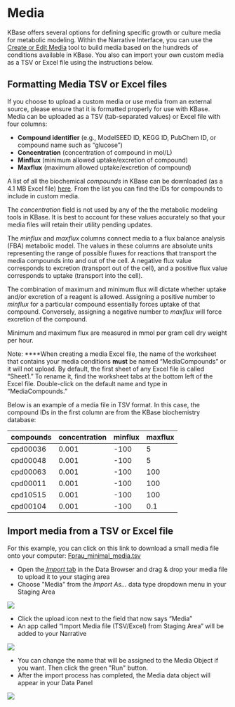 # Media

KBase offers several options for defining specific growth or culture media for metabolic modeling. Within the Narrative Interface, you can use the [Create or Edit Media](https://narrative.kbase.us/#catalog/apps/fba_tools/edit_media/release) tool to build media based on the hundreds of conditions available in KBase. You also can import your own custom media as a TSV or Excel file using the instructions below.

## Formatting Media TSV or Excel files

If you choose to upload a custom media or use media from an external source, please ensure that it is formatted properly for use with KBase. Media can be uploaded as a TSV \(tab-separated values\) or Excel file with four columns:

* **Compound identifier** \(e.g., ModelSEED ID, KEGG ID, PubChem ID, or compound name such as “glucose”\)
* **Concentration** \(concentration of compound in mol/L\)
* **Minflux** \(minimum allowed uptake/excretion of compound\)
* **Maxflux** \(maximum allowed uptake/excretion of compound\)

A list of all the biochemical _compounds_ in KBase can be downloaded \(as a 4.1 MB Excel file\) [here](ftp://ftp.kbase.us/assets/KBase_Reference_Data/Biochemistry). From the list you can find the IDs for compounds to include in custom media.

The _concentration_ field is not used by any of the the metabolic modeling tools in KBase. It is best to account for these values accurately so that your media files will retain their utility pending updates.

The _minflux_ and _maxflux_ columns connect media to a flux balance analysis \(FBA\) metabolic model. The values in these columns are absolute units representing the range of possible fluxes for reactions that transport the media compounds into and out of the cell. A negative flux value corresponds to excretion \(transport out of the cell\), and a positive flux value corresponds to uptake \(transport into the cell\). 

The combination of maximum and minimum flux will dictate whether uptake and/or excretion of a reagent is allowed. Assigning a positive number to _minflux_ for a particular compound essentially forces uptake of that compound. Conversely, assigning a negative number to _maxflux_ will force excretion of the compound.

Minimum and maximum flux are measured in mmol per gram cell dry weight per hour.

Note: ****When creating a media Excel file, the name of the worksheet that contains your media conditions **must** be named “MediaCompounds” or it will not upload. By default, the first sheet of any Excel file is called “Sheet1.” To rename it, find the worksheet tabs at the bottom left of the Excel file. Double-click on the default name and type in “MediaCompounds.”

Below is an example of a media file in TSV format. In this case, the compound IDs in the first column are from the KBase biochemistry database:

| compounds | concentration | minflux | maxflux |
| :--- | :--- | :--- | :--- |
| cpd00036 | 0.001 | -100 | 5 |
| cpd00048 | 0.001 | -100 | 5 |
| cpd00063 | 0.001 | -100 | 100 |
| cpd00011 | 0.001 | -100 | 100 |
| cpd10515 | 0.001 | -100 | 100 |
| cpd00104 | 0.001 | -100 | 0.1 |

## Import media from a TSV or Excel file

For this example, you can click on this link to download a small media file onto your computer: [Fprau\_minimal\_media.tsv](http://kbase.us/wp-content/uploads/2018/03/Fprau_minimal_media.tsv)

* Open the[ _Import_ tab](../../getting-started/narrative/add-data.md#uploading-data-from-external-sources) in the Data Browser and drag & drop your media file to upload it to your staging area
* Choose "Media" from the _Import As..._ data type dropdown menu in your Staging Area

![](http://kbase.us/wp-content/uploads/2015/08/Screen-Shot-2018-03-10-at-5.49.25-PM.png)

* Click the upload icon next to the field that now says “Media”
* An app called “Import Media file \(TSV/Excel\) from Staging Area” will be added to your Narrative

![](http://kbase.us/wp-content/uploads/2015/08/Screen-Shot-2018-03-10-at-5.49.47-PM.png)

* You can change the name that will be assigned to the Media Object if you want. Then click the green "Run" button.
* After the import process has completed, the Media data object will appear in your Data Panel

![](http://kbase.us/wp-content/uploads/2015/08/Screen-Shot-2018-03-10-at-5.57.29-PM.png)

## 

